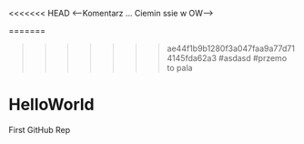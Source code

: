 <<<<<<< HEAD
<--Komentarz ... Ciemin ssie w OW-->

=======
>>>>>>> ae44f1b9b1280f3a047faa9a77d714145fda62a3
#asdasd
#przemo to pala
# HelloWorld
First GitHub Rep
